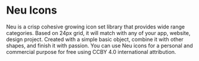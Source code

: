 # Neu Icons
Neu is a crisp cohesive growing icon set library that provides wide range categories. Based on 24px grid, it will match with any of your app, website, design project. Created with a simple basic object, combine it with other shapes, and finish it with passion. You can use Neu icons for a personal and commercial purpose for free using CCBY 4.0 international attribution.
